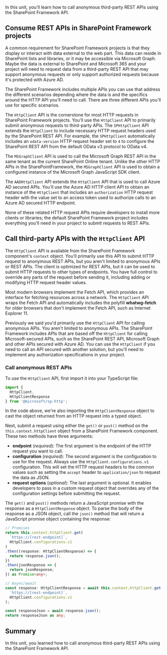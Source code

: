 In this unit, you'll learn how to call anonymous third-party REST APIs using the SharePoint Framework API.

## Consume REST APIs in SharePoint Framework projects

A common requirement for SharePoint Framework projects is that they display or interact with data external to the web part. This data can reside in SharePoint lists and libraries, or it may be accessible via Microsoft Graph. Maybe the data is external to SharePoint and Microsoft 365 and your project will need to request data from a third-party REST API that may support anonymous requests or only support authorized requests because it's protected with Azure AD.

The SharePoint Framework includes multiple APIs you can use that address the different scenarios depending where the data is and the specifics around the HTTP API you'll need to call. There are three different APIs you'll use for specific scenarios.

The `HttpClient` API is the cornerstone for most HTTP requests in SharePoint Framework projects. You'll use the `HttpClient` API to primarily submit anonymous requests to third-party APIs. The `SPHttpClient` API extends the `HttpClient` to include necessary HTTP request headers used by the SharePoint REST API. For example, the `SPHttpClient` automatically includes an `odata-version` HTTP request header set to `4` to configure the SharePoint REST API from the default OData v3 protocol to OData v4.

The `MSGraphClient` API is used to call the Microsoft Graph REST API in the same tenant as the current SharePoint Online tenant. Unlike the other HTTP APIs in the SharePointFramework, the `MSGraphClient` API is used to obtain a configured instance of the Microsoft Graph JavaScript SDK client.

The `AADHttpClient` API extends the `HttpClient` API that is used to call Azure AD secured APIs. You'll use the Azure AD HTTP client API to obtain an instance of the `HttpClient` that includes an `authorization` HTTP request header with the value set to an access token used to authorize calls to an Azure AD secured HTTP endpoint.

None of these related HTTP request APIs require developers to install more clients or libraries; the default SharePoint Framework project includes everything you'll need in your project to submit requests to REST APIs.

## Call third-party APIs with the `HttpClient` API

The `HttpClient` API is available from the SharePoint Framework component's `context` object. You'll primarily use this API to submit HTTP request to anonymous REST APIs, but you aren't limited to anonymous APIs or REST APIs. The client is optimized for REST APIs, but it can be used to submit HTTP requests to other types of endpoints. You have full control to override any parts of the request before sending it, including adding or modifying HTTP request header values.

Most modern browsers implement the Fetch API, which provides an interface for fetching resources across a network. The `HttpClient` API wraps the Fetch API and automatically includes the polyfill **whatwg-fetch** for older browsers that don't implement the Fetch API, such as Internet Explorer 11.

Previously we said you'd primarily use the `HttpClient` API for calling anonymous APIs. You aren't limited to anonymous APIs. The SharePoint Framework includes APIs that are based off the `HttpClient` for calling Microsoft-secured APIs, such as the SharePoint REST API, Microsoft Graph and other APIs secured with Azure AD. You can use the `HttpClient` if you need to call an API secured with another solution, but you'll need to implement any authorization specifications in your project.

### Call anonymous REST APIs

To use the `HttpClient` API, first import it into your TypeScript file:

```typescript
import {
  HttpClient,
  HttpClientResponse
} from '@microsoft/sp-http';
```

In the code above, we're also importing the `HttpClientResponse` object to cast the object returned from an HTTP request into a typed object.

Next, submit a request using either the `get()` or `post()` method on the `this.context.httpClient` object from a SharePoint Framework component. These two methods have three arguments:

- **endpoint** (*required*): The first argument is the endpoint of the HTTP request you want to call.
- **configuration** (*required*): The second argument is the configuration to use for the request. Always use the `HttpClient.configurations.v1` configuration. This will set the HTTP request headers to the common values such as setting the `accept` header to `application/json` to request the data as JSON.
- **request options** (*optional*): The last argument is optional. It enables developers to pass in a custom request object that overrides any of the configuration settings before submitting the request.

The `get()` and `post()` methods return a JavaScript promise with the response as a `HttpClientResponse` object. To parse the body of the response as a JSON object, call the `json()` method that will return a JavaScript promise object containing the response:

```typescript
// Promises
return this.context.httpClient.get(
  `https://[rest-endpoint]`,
  HttpClient.configurations.v1
)
.then((response: HttpClientResponse) => {
  return response.json();
})
.then(jsonResponse => {
  return jsonResponse;
}) as Promise<any>;

// Async/await
const response: HttpClientResponse = await this.context.httpClient.get(
  `https://[rest-endpoint]`,
  HttpClient.configurations.v1
);

const responseJson = await response.json();
return responseJson as any;
```

## Summary

In this unit, you learned how to call anonymous third-party REST APIs using the SharePoint Framework API.
